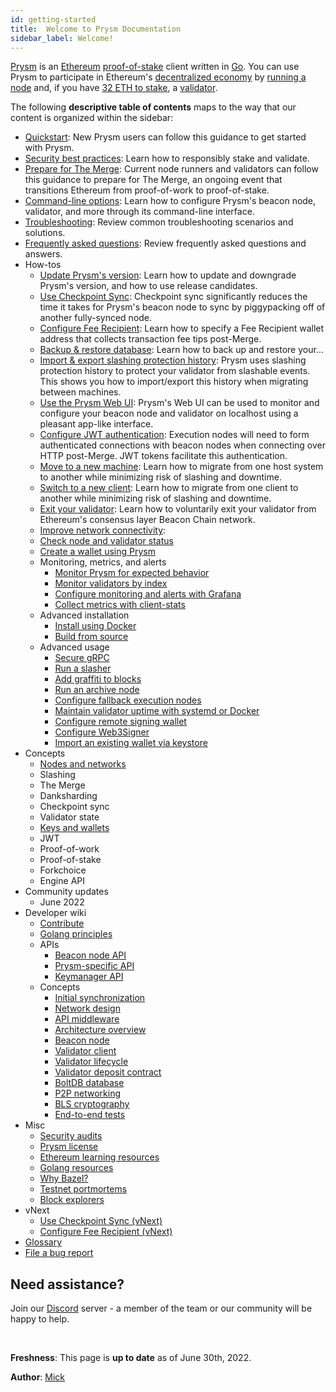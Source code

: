 ```yaml
---
id: getting-started
title:  Welcome to Prysm Documentation
sidebar_label: Welcome!
---
```


[Prysm](https://github.com/prysmaticlabs/prysm) is an [Ethereum](https://ethereum.org/en/developers/docs/intro-to-ethereum/) [proof-of-stake](https://ethereum.org/en/developers/docs/consensus-mechanisms/pos/) client written in [Go](https://golang.org). You can use Prysm to participate in Ethereum's [decentralized economy](https://ethereum.org/en/developers/docs/web2-vs-web3/) by [running a node](./install/install-with-script.md) and, if you have [32 ETH to stake](https://ethereum.org/en/staking/), a [validator](./install/install-with-script.md#step-6-run-a-validator-using-prysm).

The following **descriptive table of contents** maps to the way that our content is organized within the sidebar:

 - [Quickstart](./install/install-with-script.md): New Prysm users can follow this guidance to get started with Prysm.
 - [Security best practices](./security-best-practices.md): Learn how to responsibly stake and validate. 
 - [Prepare for The Merge](./prepare-for-merge.md): Current node runners and validators can follow this guidance to prepare for The Merge, an ongoing event that transitions Ethereum from proof-of-work to proof-of-stake.
 - [Command-line options](./prysm-usage/parameters.md): Learn how to configure Prysm's beacon node, validator, and more through its command-line interface.
 - [Troubleshooting](./troubleshooting/issues-errors.md): Review common troubleshooting scenarios and solutions.
 - [Frequently asked questions](faq.md): Review frequently asked questions and answers.
 - How-tos
   - [Update Prysm's version](./prysm-usage/staying-up-to-date.md): Learn how to update and downgrade Prysm's version, and how to use release candidates.
   - [Use Checkpoint Sync](./prysm-usage/checkpoint-sync.md): Checkpoint sync significantly reduces the time it takes for Prysm's beacon node to sync by piggypacking off of another fully-synced node.
   - [Configure Fee Recipient](./execution-node/fee-recipient.md): Learn how to specify a Fee Recipient wallet address that collects transaction fee tips post-Merge.
   - [Backup & restore database](./prysm-usage/database-backups.md): Learn how to back up and restore your...
   - [Import & export slashing protection history](./wallet/slashing-protection.md): Prysm uses slashing protection history to protect your validator from slashable events. This shows you how to import/export this history when migrating between machines.
   - [Use the Prysm Web UI](./prysm-usage/web-interface.md): Prysm's Web UI can be used to monitor and configure your beacon node and validator on localhost using a pleasant app-like interface.
   - [Configure JWT authentication](./execution-node/authentication.md): Execution nodes will need to form authenticated connections with beacon nodes when connecting over HTTP post-Merge. JWT tokens facilitate this authentication.
   - [Move to a new machine](./advanced/migrating-keys.md): Learn how to migrate from one host system to another while minimizing risk of slashing and downtime.
   - [Switch to a new client](./advanced/migrating-keys.md): Learn how to migrate from one client to another while minimizing risk of slashing and downtime.
   - [Exit your validator](./wallet/exiting-a-validator.md): Learn how to voluntarily exit your validator from Ethereum's consensus layer Beacon Chain network.
   - [Improve network connectivity](./prysm-usage/p2p-host-ip.md): 
   - [Check node and validator status](./monitoring/checking-status.md)
   - [Create a wallet using Prysm](./wallet/deterministic.md)
   - Monitoring, metrics, and alerts
      - [Monitor Prysm for expected behavior](./monitoring/is-everything-fine.md)
      - [Monitor validators by index](./prysm-usage/individual-validator-monitoring.md)
      - [Configure monitoring and alerts with Grafana](./prysm-usage/monitoring/grafana-dashboard.md)
      - [Collect metrics with client-stats](./prysm-usage/client-stats.md)
   - Advanced installation
     - [Install using Docker](./install/install-with-docker.md)
     - [Build from source](./install/install-with-bazel.md)
   - Advanced usage
     - [Secure gRPC](./prysm-usage/secure-grpc.md)
     - [Run a slasher](./prysm-usage/slasher.md)
     - [Add graffiti to blocks](./prysm-usage/graffiti-file.md)
     - [Run an archive node](./advanced/beacon_node_api.md)
     - [Configure fallback execution nodes](./execution-node/configuring-for-prysm.md)
     - [Maintain validator uptime with systemd or Docker](./advanced/maintaining-uptime.md)
     - [Configure remote signing wallet](./wallet/remote.md)
     - [Configure Web3Signer](./wallet/we3signer.md)
     - [Import an existing wallet via keystore](./wallet/nondeterministic.md)
 - Concepts
   - [Nodes and networks](./concepts/nodes-networks.md)
   - Slashing
   - The Merge
   - Danksharding
   - Checkpoint sync
   - Validator state
   - [Keys and wallets](./wallet/introduction.md)
   - JWT
   - Proof-of-work
   - Proof-of-stake
   - Forkchoice
   - Engine API
 - Community updates
   - June 2022
 - Developer wiki
   - [Contribute](./contribute/contribution-guidelines.md)
   - [Golang principles](./contribute/prysms-golang-principles.md)
   - APIs
     - [Beacon node API](./how-prysm-works/ethereum-public-api.md)
     - [Prysm-specific API](./how-prysm-works/prysm-public-api.md)
     - [Keymanager API](./how-prysm-works/keymanager-api.md)
   - Concepts
     - [Initial synchronization](./devtools/init-state.md)
     - [Network design](./devtools/net-design.md)
     - [API middleware](./devtools/api-middleware.md)
     - [Architecture overview](./how-prysm-works/overview-technical.md)
     - [Beacon node](./how-prysm-works/beacon-node.md)
     - [Validator client](./how-prysm-works/validator-clients.md)
     - [Validator lifecycle](./how-prysm-works/validator-lifecycle.md)
     - [Validator deposit contract](./how-prysm-works/validator-deposit-contract.md)
     - [BoltDB database](./how-prysm-works/database-backend-boltdb.md)
     - [P2P networking](./how-prysm-works/p2p-networking.md)
     - [BLS cryptography](./how-prysm-works/bls-signature-aggregation-and-cryptography.md)
     - [End-to-end tests](./devtools/end-to-end.md)
 - Misc
   - [Security audits](./audits/phase0.md)
   - [Prysm license](./licenses/prysmatic-labs.md)
   - [Ethereum learning resources](./reading/eth2.md)
   - [Golang resources](./reading/golang.md)
   - [Why Bazel?](./reading/bazel.md)
   - [Testnet portmortems](./reading/testnet_postmortems.md)
   - [Block explorers](./devtools/block-explorers.md)
 - vNext
   - [Use Checkpoint Sync (vNext)](./prysm-usage/checkpoint-sync-vNext.md)
   - [Configure Fee Recipient (vNext)](./execution-node/fee-recipient-vNext.md)
 - [Glossary](terminology.md)
 - [File a bug report](./contribute/bugreports.md)


## Need assistance?

Join our [Discord](https://discord.gg/prysmaticlabs) server - a member of the team or our community will be happy to help.



<br />
<div class="admonition admonition-caution alert alert--secondary">
<div class="admonition-content">
<p><strong>Freshness</strong>: This page is <strong>up to date</strong> as of June 30th, 2022.</p>
<p><strong>Author</strong>: <a href='https://twitter.com/symbolpunk'>Mick</a></p>
</div>
</div>